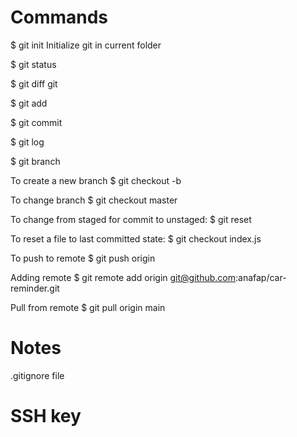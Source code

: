 # Commands

$ git init
Initialize git in current folder

$ git status

$ git diff <filename>git 

$ git add <file>

$ git commit

$ git log

$ git branch

To create a new branch
$ git checkout -b <name of new branch>

To change branch
$ git checkout master

To change from staged for commit to unstaged:
$ git reset <filename>

To reset a file to last committed state:
$ git checkout index.js

To push to remote
$ git push origin <branch>

Adding remote
$ git remote add origin git@github.com:anafap/car-reminder.git

Pull from remote
$ git pull origin main

# Notes
.gitignore file

# SSH key



